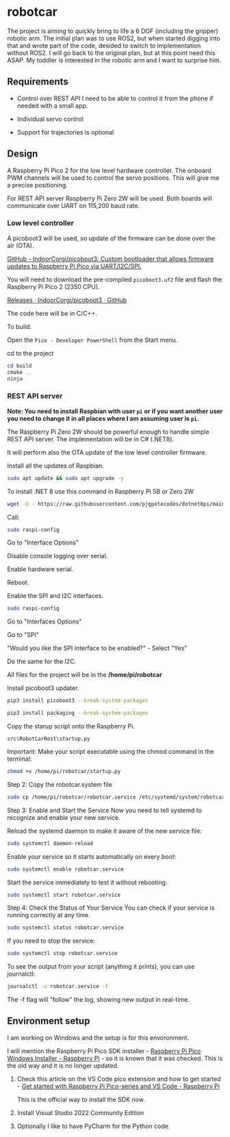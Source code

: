 # robotcar

The project is aiming to quickly bring to life a 6 DOF (including the gripper) robotic arm. The initial plan was to use ROS2, but when started digging into that and wrote part of the code, desided to switch to implementation without ROS2. I will go back to the original plan, but at this point need this ASAP. My toddler is interested in the robotic arm and I want to surprise him.

## Requirements

- Control over REST API
  I need to be able to control it from the phone if needed with a small app. 

- Individual servo control

- Support for trajectories is optional

## Design

A Raspberry Pi Pico 2 for the low level hardware controller. The onboard PWM channels will be used to control the servo positions. This will give me a precise positioning. 

For REST API server Raspberry Pi Zero 2W will be used. Both boards will communicate over UART on 115,200 baud rate.

### Low level controller

A picoboot3 will be used, so update of the firmware can be done over the air (OTA).

[GitHub - IndoorCorgi/picoboot3: Custom bootloader that allows firmware updates to Raspberry Pi Pico via UART/I2C/SPI.](https://github.com/IndoorCorgi/picoboot3)

You will need to download the pre-compiled `picoboot3.uf2` file and flash the Raspberry Pi Pico 2 (2350 CPU). 

[Releases · IndoorCorgi/picoboot3 · GitHub](https://github.com/IndoorCorgi/picoboot3/releases)



The code here will be in C/C++.

To build: 

Open the `Pico - Developer PowerShell` from the Start menu.

cd to the project

```powershell
cd build
cmake ..
ninja
```



### REST API server

**Note: You need to install Raspbian with user `pi` or if you want another user you need to change it in all places where I am assuming user is `pi`.**

The Raspberry Pi Zero 2W should be powerful enough to handle simple REST API server. The implementation will be in C# (.NET8). 

It will perform also the OTA update of the low level controller firmware.



Install all the updates of Raspbian.

```bash
sudo apt update && sudo apt upgrade -y
```



To install .NET 8 use this command in Raspberry Pi 5B or Zero 2W

```bash
wget -O - https://raw.githubusercontent.com/pjgpetecodes/dotnet8pi/main/install.sh | sudo bash
```

Call:

```bash
sudo raspi-config
```

Go to "Interface Options"

Disable console logging over serial.

Enable hardware serial.

Reboot.

Enable the SPI and I2C interfaces. 

```bash
sudo raspi-config
```

Go to "Interfaces Options"

Go to "SPI"

"Would you like the SPI interface to be enabled?" - Select "Yes" 

Do the same for the I2C.

All files for the project will be in the **/home/pi/robotcar**

Install picoboot3 updater.

```bash
pip3 install picoboot3 --break-system-packages
```



```bash
pip3 install packaging --break-system-packages
```


Copy the starup script onto the Raspberry Pi.

`src\RobotCarRest\startup.py`



Important: Make your script executable using the chmod command in the terminal:

```bash
chmod +x /home/pi/robotcar/startup.py
```

Step 2: Copy the robotcar.system file

```bash
sudo cp /home/pi/robotcar/robotcar.service /etc/systemd/system/robotcar.service
```

Step 3: Enable and Start the Service
Now you need to tell systemd to recognize and enable your new service.

Reload the systemd daemon to make it aware of the new service file:

```bash
sudo systemctl daemon-reload
```

Enable your service so it starts automatically on every boot:

```bash
sudo systemctl enable robotcar.service
```

Start the service immediately to test it without rebooting:

```bash
sudo systemctl start robotcar.service
```

Step 4: Check the Status of Your Service
You can check if your service is running correctly at any time.

```bash
sudo systemctl status robotcar.service
```

If you need to stop the service:

```bash
sudo systemctl stop robotcar.service
```



To see the output from your script (anything it prints), you can use journalctl:

```bash
journalctl -u robotcar.service -f
```

The -f flag will "follow" the log, showing new output in real-time.

## Environment setup

I am working on Windows and the setup is for this envoronment.

I will mention the Raspberry Pi Pico SDK installer - [Raspberry Pi Pico Windows Installer - Raspberry Pi](https://www.raspberrypi.com/news/raspberry-pi-pico-windows-installer/) - so it is known that it was checked. This is the old way and it is no longer updated.

1. Check this article on the VS Code pico extension and how to get started - [Get started with Raspberry Pi Pico-series and VS Code - Raspberry Pi](https://www.raspberrypi.com/news/get-started-with-raspberry-pi-pico-series-and-vs-code/)
   
   This is the official way to install the SDK now.

2. Install Visual Studio 2022 Community Edition

3. Optionally I like to have PyCharm for the Python code.
